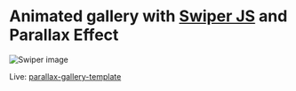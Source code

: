 <h1>
    Animated gallery with <a href="https://swiperjs.com">Swiper JS</a> and Parallax Effect
</h1>

<p>
	<img src="https://i.ibb.co/KVf64g9/swiper-image.png" alt="Swiper image">
</p>

Live: <a href="https://parallax-gallery-template.netlify.app/">parallax-gallery-template</a>